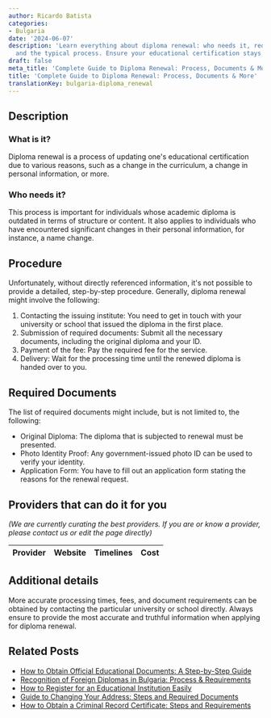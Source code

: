 ```yaml
---
author: Ricardo Batista
categories:
- Bulgaria
date: '2024-06-07'
description: 'Learn everything about diploma renewal: who needs it, required documents,
  and the typical process. Ensure your educational certification stays updated.'
draft: false
meta_title: 'Complete Guide to Diploma Renewal: Process, Documents & More'
title: 'Complete Guide to Diploma Renewal: Process, Documents & More'
translationKey: bulgaria-diploma_renewal
---
```


## Description
### What is it?
Diploma renewal is a process of updating one's educational certification due to various reasons, such as a change in the curriculum, a change in personal information, or more.

### Who needs it?
This process is important for individuals whose academic diploma is outdated in terms of structure or content. It also applies to individuals who have encountered significant changes in their personal information, for instance, a name change.

## Procedure
Unfortunately, without directly referenced information, it's not possible to provide a detailed, step-by-step procedure. Generally, diploma renewal might involve the following:

1. Contacting the issuing institute: You need to get in touch with your university or school that issued the diploma in the first place.
2. Submission of required documents: Submit all the necessary documents, including the original diploma and your ID. 
3. Payment of the fee: Pay the required fee for the service.
4. Delivery: Wait for the processing time until the renewed diploma is handed over to you.

## Required Documents
The list of required documents might include, but is not limited to, the following:

- Original Diploma: The diploma that is subjected to renewal must be presented.
- Photo Identity Proof: Any government-issued photo ID can be used to verify your identity.
- Application Form: You have to fill out an application form stating the reasons for the renewal request.

## Providers that can do it for you

_(We are currently curating the best providers. If you are or know a provider, please contact us or edit the page directly)_

| Provider        |     Website     |     Timelines    |       Cost      |
| --------------- | --------------- |  :-------------: | :-------------: |

## Additional details
More accurate processing times, fees, and document requirements can be obtained by contacting the particular university or school directly. Always ensure to provide the most accurate and truthful information when applying for diploma renewal.


## Related Posts

- [How to Obtain Official Educational Documents: A Step-by-Step Guide](https://tramitit.com/guides/bulgaria/issuance_of_an_educational_document/)
- [Recognition of Foreign Diplomas in Bulgaria: Process & Requirements](https://tramitit.com/guides/bulgaria/recognition_of_a_foreign_diploma/)
- [How to Register for an Educational Institution Easily](https://tramitit.com/guides/bulgaria/educational_institution_registration/)
- [Guide to Changing Your Address: Steps and Required Documents](https://tramitit.com/guides/bulgaria/change_of_current_address/)
- [How to Obtain a Criminal Record Certificate: Steps and Requirements](https://tramitit.com/guides/bulgaria/issuance_of_a_criminal_record_certificate/)